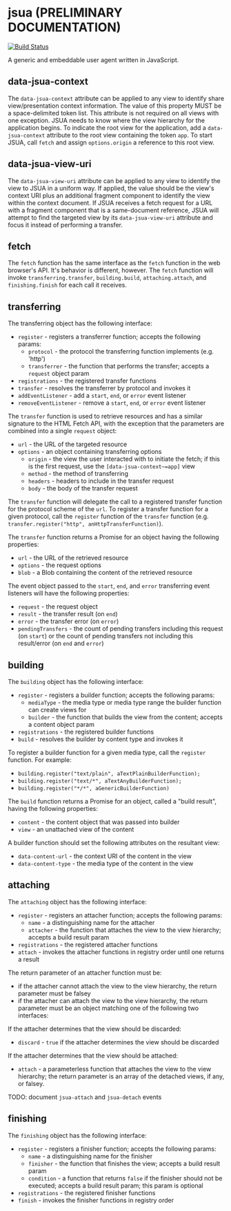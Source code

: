 # jsua (PRELIMINARY DOCUMENTATION)

[![Build Status](https://travis-ci.org/lynx-json/jsua.svg?branch=master)](https://travis-ci.org/lynx-json/jsua)

A generic and embeddable user agent written in JavaScript.

## data-jsua-context

The `data-jsua-context` attribute can be applied to any view to identify share view/presentation context information. The value of this property MUST be a space-delimited token list. This attribute is not required on all views with one exception. JSUA needs to know where the view hierarchy for the application begins. To indicate the root view for the application, add a `data-jsua-context` attribute to the root view containing the token `app`. To start JSUA, call `fetch` and assign `options.origin` a reference to this root view.

## data-jsua-view-uri

The `data-jsua-view-uri` attribute can be applied to any view to identify the view to JSUA in a uniform way. If applied, the value should be the view's context URI plus an additional fragment component to identify the view within the context document. If JSUA receives a fetch request for a URL with a fragment component that is a same-document reference, JSUA will attempt to find the targeted view by its `data-jsua-view-uri` attribute and focus it instead of performing a transfer.

## fetch

The `fetch` function has the same interface as the `fetch` function in the web browser's API. It's behavior is different, however. The `fetch` function will invoke `transferring.transfer`, `building.build`, `attaching.attach`, and `finishing.finish` for each call it receives.

## transferring

The transferring object has the following interface:
* `register` - registers a transferrer function; accepts the following params:
  * `protocol` - the protocol the transferring function implements (e.g. 'http')
  * `transferrer` - the function that performs the transfer; accepts a `request` object param
* `registrations` - the registered transfer functions
* `transfer` - resolves the transferrer by protocol and invokes it
* `addEventListener` - add a `start`, `end`, or `error` event listener
* `removeEventListener` - remove a `start`, `end`, or `error` event listener

The `transfer` function is used to retrieve resources and has a similar signature to the HTML Fetch API, with the exception that the parameters are combined into a single `request` object:

* `url` - the URL of the targeted resource
* `options` - an object containing transferring options
  * `origin` - the view the user interacted with to initiate the fetch; if this is the first request, use the `[data-jsua-context~=app]` view
  * `method` - the method of transferring
  * `headers` - headers to include in the transfer request
  * `body` - the body of the transfer request

The `transfer` function will delegate the call to a registered transfer function for the protocol scheme of the `url`. To register a transfer function for a given protocol, call the `register` function of the `transfer` function (e.g. `transfer.register("http", anHttpTransferFunction)`).

The `transfer` function returns a Promise for an object having the following properties:

* `url` - the URL of the retrieved resource
* `options` - the request options
* `blob` - a Blob containing the content of the retrieved resource

The event object passed to the `start`, `end`, and `error` transferring event listeners will have the following properties:

* `request` - the request object
* `result` - the transfer result (on `end`)
* `error` - the transfer error (on `error`)
* `pendingTransfers` - the count of pending transfers including this request (on `start`) or the count of pending transfers not including this result/error (on `end` and `error`)
  

## building

The `building` object has the following interface:
* `register` - registers a builder function; accepts the following params:
  * `mediaType` - the media type or media type range the builder function can create views for
  * `builder` - the function that builds the view from the content; accepts a content object param
* `registrations` - the registered builder functions
* `build` - resolves the builder by content type and invokes it

To register a builder function for a given media type, call the `register` function. For example:

* `building.register("text/plain", aTextPlainBuilderFunction);`
* `building.register("text/*", aTextAnyBuilderFunction);`
* `building.register("*/*", aGenericBuilderFunction)`

The `build` function returns a Promise for an object, called a "build result", having the following properties:

* `content` - the content object that was passed into builder
* `view` - an unattached view of the content

A builder function should set the following attributes on the resultant view:

* `data-content-url` - the context URI of the content in the view
* `data-content-type` - the media type of the content in the view

## attaching

The `attaching` object has the following interface:
* `register` - registers an attacher function; accepts the following params:
  * `name` - a distinguishing name for the attacher
  * `attacher` - the function that attaches the view to the view hierarchy; accepts a build result param
* `registrations` - the registered attacher functions
* `attach` - invokes the attacher functions in registry order until one returns a result

The return parameter of an attacher function must be:
* if the attacher cannot attach the view to the view hierarchy, the return parameter must be falsey
* if the attacher can attach the view to the view hierarchy, the return parameter must be an object matching one of the following two interfaces:

If the attacher determines that the view should be discarded:
* `discard` - `true` if the attacher determines the view should be discarded

If the attacher determines that the view should be attached:
* `attach` - a parameterless function that attaches the view to the view hierarchy; the return parameter is an array of the detached views, if any, or falsey.

TODO: document `jsua-attach` and `jsua-detach` events

## finishing

The `finishing` object has the following interface:
* `register` - registers a finisher function; accepts the following params:
  * `name` - a distinguishing name for the finisher
  * `finisher` - the function that finishes the view; accepts a build result param
  * `condition` - a function that returns `false` if the finisher should not be executed; accepts a build result param; this param is optional
* `registrations` - the registered finisher functions
* `finish` - invokes the finisher functions in registry order
